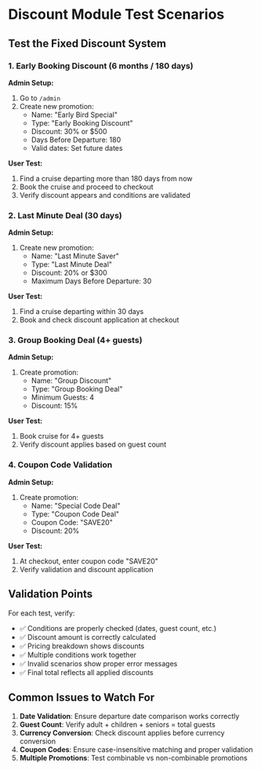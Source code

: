 # Discount Module Test Scenarios

## Test the Fixed Discount System

### 1. Early Booking Discount (6 months / 180 days)

**Admin Setup:**
1. Go to `/admin`
2. Create new promotion:
   - Name: "Early Bird Special"
   - Type: "Early Booking Discount"
   - Discount: 30% or $500
   - Days Before Departure: 180
   - Valid dates: Set future dates

**User Test:**
1. Find a cruise departing more than 180 days from now
2. Book the cruise and proceed to checkout
3. Verify discount appears and conditions are validated

### 2. Last Minute Deal (30 days)

**Admin Setup:**
1. Create new promotion:
   - Name: "Last Minute Saver"
   - Type: "Last Minute Deal"
   - Discount: 20% or $300
   - Maximum Days Before Departure: 30

**User Test:**
1. Find a cruise departing within 30 days
2. Book and check discount application at checkout

### 3. Group Booking Deal (4+ guests)

**Admin Setup:**
1. Create promotion:
   - Name: "Group Discount"
   - Type: "Group Booking Deal"
   - Minimum Guests: 4
   - Discount: 15%

**User Test:**
1. Book cruise for 4+ guests
2. Verify discount applies based on guest count

### 4. Coupon Code Validation

**Admin Setup:**
1. Create promotion:
   - Name: "Special Code Deal"
   - Type: "Coupon Code Deal"
   - Coupon Code: "SAVE20"
   - Discount: 20%

**User Test:**
1. At checkout, enter coupon code "SAVE20"
2. Verify validation and discount application

## Validation Points

For each test, verify:
- ✅ Conditions are properly checked (dates, guest count, etc.)
- ✅ Discount amount is correctly calculated
- ✅ Pricing breakdown shows discounts
- ✅ Multiple conditions work together
- ✅ Invalid scenarios show proper error messages
- ✅ Final total reflects all applied discounts

## Common Issues to Watch For

1. **Date Validation**: Ensure departure date comparison works correctly
2. **Guest Count**: Verify adult + children + seniors = total guests
3. **Currency Conversion**: Check discount applies before currency conversion
4. **Coupon Codes**: Ensure case-insensitive matching and proper validation
5. **Multiple Promotions**: Test combinable vs non-combinable promotions
